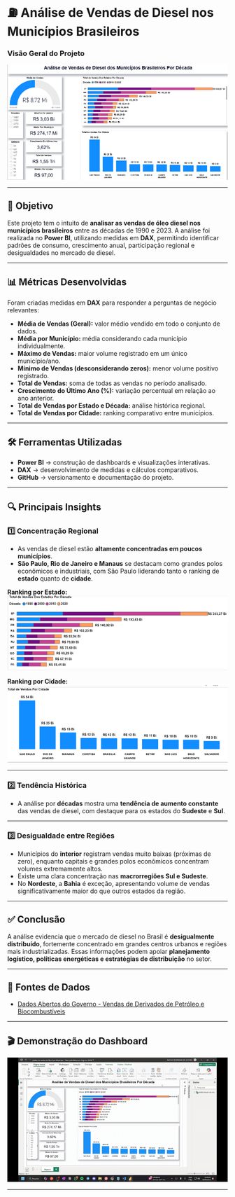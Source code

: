 

# ⛽ Análise de Vendas de Diesel nos Municípios Brasileiros

### Visão Geral do Projeto

![Visão Geral do Projeto](Prints_do_Projeto/image.png)

---

## 📌 Objetivo

Este projeto tem o intuito de **analisar as vendas de óleo diesel nos municípios brasileiros** entre as décadas de 1990 e 2023.
A análise foi realizada no **Power BI**, utilizando medidas em **DAX**, permitindo identificar padrões de consumo, crescimento anual, participação regional e desigualdades no mercado de diesel.

---

## 📊 Métricas Desenvolvidas

Foram criadas medidas em **DAX** para responder a perguntas de negócio relevantes:

* **Média de Vendas (Geral):** valor médio vendido em todo o conjunto de dados.
* **Média por Município:** média considerando cada município individualmente.
* **Máximo de Vendas:** maior volume registrado em um único município/ano.
* **Mínimo de Vendas (desconsiderando zeros):** menor volume positivo registrado.
* **Total de Vendas:** soma de todas as vendas no período analisado.
* **Crescimento do Último Ano (%):** variação percentual em relação ao ano anterior.
* **Total de Vendas por Estado e Década:** análise histórica regional.
* **Total de Vendas por Cidade:** ranking comparativo entre municípios.

---

## 🛠️ Ferramentas Utilizadas

* **Power BI** → construção de dashboards e visualizações interativas.
* **DAX** → desenvolvimento de medidas e cálculos comparativos.
* **GitHub** → versionamento e documentação do projeto.

---

## 🔍 Principais Insights

### 1️⃣ Concentração Regional

* As vendas de diesel estão **altamente concentradas em poucos municípios**.
* **São Paulo, Rio de Janeiro e Manaus** se destacam como grandes polos econômicos e industriais, com São Paulo liderando tanto o ranking de **estado** quanto de **cidade**.

**Ranking por Estado:**
![Ranking Estados](Prints_do_Projeto/image2.png)

**Ranking por Cidade:**
![Ranking Cidades](Prints_do_Projeto/image-1.png)

---

### 2️⃣ Tendência Histórica

* A análise por **décadas** mostra uma **tendência de aumento constante** das vendas de diesel, com destaque para os estados do **Sudeste** e **Sul**.

---

### 3️⃣ Desigualdade entre Regiões

* Municípios do **interior** registram vendas muito baixas (próximas de zero), enquanto capitais e grandes polos econômicos concentram volumes extremamente altos.
* Existe uma clara concentração nas **macrorregiões Sul e Sudeste**.
* No **Nordeste**, a **Bahia** é exceção, apresentando volume de vendas significativamente maior do que outros estados da região.

---

## ✅ Conclusão

A análise evidencia que o mercado de diesel no Brasil é **desigualmente distribuído**, fortemente concentrado em grandes centros urbanos e regiões mais industrializadas.
Essas informações podem apoiar **planejamento logístico, políticas energéticas e estratégias de distribuição** no setor.

---

## 🔗 Fontes de Dados

* [Dados Abertos do Governo - Vendas de Derivados de Petróleo e Biocombustíveis](https://dados.gov.br/dados/conjuntos-dados/vendas-de-derivados-de-petroleo-e-biocombustiveis)

---

## 🎬 Demonstração do Dashboard

![GIF do Dashboard](Prints_do_Projeto/MeuvdeoSobreoDashboardFeitocomoClipchamp1-ezgif.com-video-to-gif-converter.gif)

---
